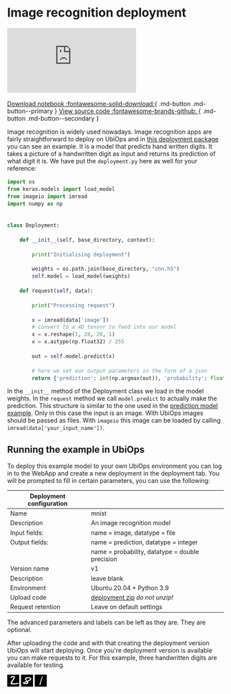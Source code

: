 # Image recognition deployment

<div class="videoWrapper">

<iframe src="https://youtube.com/embed/uPw05Djo-uU" title="YouTube video player" frameborder="0" allow="accelerometer; autoplay; clipboard-write; encrypted-media; gyroscope; picture-in-picture" allowfullscreen></iframe>

</div>

[Download notebook :fontawesome-solid-download:](https://download-github.ubiops.com/#!/home?url=https://github.com/UbiOps/tutorials/tree/master/ready-deployments/image-recognition/mnist_deployment_package){ .md-button .md-button--primary } [View source code :fontawesome-brands-github: ](https://github.com/UbiOps/tutorials/blob/master/ready-deployments/image-recognition/mnist_deployment_package){ .md-button .md-button--secondary }

Image recognition is widely used nowadays. Image recognition apps are fairly straightforward to deploy on UbiOps
and in [this deployment package](https://download-github.ubiops.com/#!/home?url=https://github.com/UbiOps/tutorials/tree/master/ready-deployments/image-recognition/mnist_deployment_package) you can see an example. It is a model that predicts hand written digits.
It takes a picture of a handwritten digit as input and returns its prediction of what digit it is. We have put the
`deployment.py` here as well for your reference:

```python
import os
from keras.models import load_model
from imageio import imread
import numpy as np


class Deployment:

    def __init__(self, base_directory, context):

        print("Initialising deployment")

        weights = os.path.join(base_directory, "cnn.h5")
        self.model = load_model(weights)

    def request(self, data):

        print("Processing request")

        x = imread(data['image'])
        # convert to a 4D tensor to feed into our model
        x = x.reshape(1, 28, 28, 1)
        x = x.astype(np.float32) / 255

        out = self.model.predict(x)

        # here we set our output parameters in the form of a json
        return {'prediction': int(np.argmax(out)), 'probability': float(np.max(out))}

```

In the `__init__` method of the Deployment class we load in the model weights. In the `request` method we call
`model.predict` to actually make the prediction. This structure is similar to the one used in the [prediction model example](../prediction-model/prediction-model.md). Only in this case
the input is an image. With UbiOps images should be passed as files. With `imageio` this image can be loaded
by calling `imread(data['your_input_name'])`.


## Running the example in UbiOps

To deploy this example model to your own UbiOps environment you can log in to the WebApp and create a new
deployment in the deployment tab. You will be prompted to fill in certain parameters, you can use the
following:

| Deployment configuration | |
|--------------------|--------------|
| Name | mnist|
| Description | An image recognition model|
| Input fields: | name = image, datatype = file |
| Output fields: | name = prediction, datatype = integer |
|                | name = probability, datatype = double precision |
| Version name | v1 |
| Description | leave blank |
| Environment | Ubuntu 20.04 + Python 3.9 |
| Upload code | [deployment zip](https://download-github.ubiops.com/#!/home?url=https://github.com/UbiOps/tutorials/tree/master/ready-deployments/image-recognition/mnist_deployment_package) _do not unzip!_|
| Request retention | Leave on default settings |


The advanced parameters and labels can be left as they are. They are optional.

After uploading the code and with that creating the deployment version UbiOps will start deploying. Once
you're deployment version is available you can make requests to it. For this example, three handwritten digits are available for testing.

![](example_image.jpg)
![](example_image_2.jpg)
![](example_image_3.jpg)
